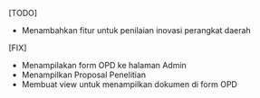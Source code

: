 [TODO]
- Menambahkan fitur untuk penilaian inovasi perangkat daerah

[FIX]
- Menampilakan form OPD ke halaman Admin
- Menampilkan Proposal Penelitian
- Membuat view untuk menampilkan dokumen di form OPD

